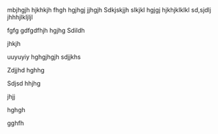 mbjhgjh
hjkhkjh
fhgh
hgjhgj
jjhgjh
Sdkjskjjh
slkjkl
hgjgj
hjkhjklklkl
sd,sjdlj
jhhhjlkljljl

fgfg
gdfgdfhjh
hgjhg
Sdildh

jhkjh

uuyuyiy
hghgjhgjh
sdjjkhs

Zdjjhd
hghhg

Sdjsd
hhjhg

jhjj

hghgh


gghfh
